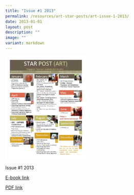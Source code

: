 ```yaml
---
title: "Issue #1 2013"
permalink: /resources/art-star-posts/art-issue-1-2013/
date: 2013-01-01
layout: post
description: ""
image: ""
variant: markdown
---
```

<img src="/images/sgsd.png" style="width:50%">

Issue #1 2013

[E-book link](https://issuu.com/moe_star/docs/2013_star-post_1)

[PDF link](/files/fa5cb3dca_u6580.pdf)